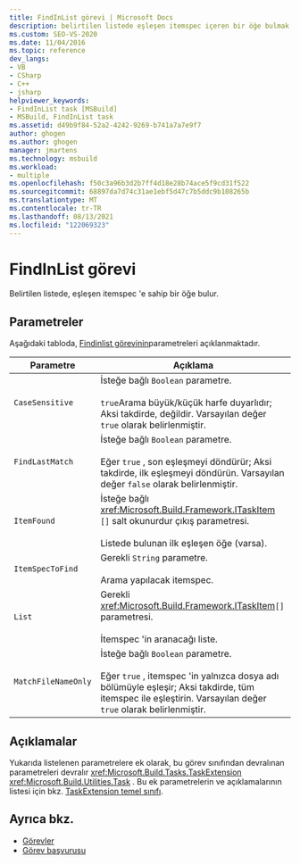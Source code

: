 ```yaml
---
title: FindInList görevi | Microsoft Docs
description: belirtilen listede eşleşen itemspec içeren bir öğe bulmak için MSBuild findınlist görevini kullanmayı öğrenin.
ms.custom: SEO-VS-2020
ms.date: 11/04/2016
ms.topic: reference
dev_langs:
- VB
- CSharp
- C++
- jsharp
helpviewer_keywords:
- FindInList task [MSBuild]
- MSBuild, FindInList task
ms.assetid: d49b9f84-52a2-4242-9269-b741a7a7e9f7
author: ghogen
ms.author: ghogen
manager: jmartens
ms.technology: msbuild
ms.workload:
- multiple
ms.openlocfilehash: f50c3a96b3d2b7ff4d18e28b74ace5f9cd31f522
ms.sourcegitcommit: 68897da7d74c31ae1ebf5d47c7b5ddc9b108265b
ms.translationtype: MT
ms.contentlocale: tr-TR
ms.lasthandoff: 08/13/2021
ms.locfileid: "122069323"
---
```

# <a name="findinlist-task"></a>FindInList görevi

Belirtilen listede, eşleşen itemspec 'e sahip bir öğe bulur.

## <a name="parameters"></a>Parametreler

 Aşağıdaki tabloda, [Findinlist görevinin](../msbuild/findinlist-task.md)parametreleri açıklanmaktadır.

|Parametre|Açıklama|
|---------------|-----------------|
|`CaseSensitive`|İsteğe bağlı `Boolean` parametre.<br /><br /> `true`Arama büyük/küçük harfe duyarlıdır; Aksi takdirde, değildir. Varsayılan değer `true` olarak belirlenmiştir.|
|`FindLastMatch`|İsteğe bağlı `Boolean` parametre.<br /><br /> Eğer `true` , son eşleşmeyi döndürür; Aksi takdirde, ilk eşleşmeyi döndürün. Varsayılan değer `false` olarak belirlenmiştir.|
|`ItemFound`|İsteğe bağlı <xref:Microsoft.Build.Framework.ITaskItem> `[]` salt okunurdur çıkış parametresi.<br /><br /> Listede bulunan ilk eşleşen öğe (varsa).|
|`ItemSpecToFind`|Gerekli `String` parametre.<br /><br /> Arama yapılacak itemspec.|
|`List`|Gerekli <xref:Microsoft.Build.Framework.ITaskItem>`[]` parametresi.<br /><br /> İtemspec 'in aranacağı liste.|
|`MatchFileNameOnly`|İsteğe bağlı `Boolean` parametre.<br /><br /> Eğer `true` , itemspec 'in yalnızca dosya adı bölümüyle eşleşir; Aksi takdirde, tüm itemspec ile eşleştirin. Varsayılan değer `true` olarak belirlenmiştir.|

## <a name="remarks"></a>Açıklamalar

 Yukarıda listelenen parametrelere ek olarak, bu görev sınıfından devralınan parametreleri devralır <xref:Microsoft.Build.Tasks.TaskExtension> <xref:Microsoft.Build.Utilities.Task> . Bu ek parametrelerin ve açıklamalarının listesi için bkz. [TaskExtension temel sınıfı](../msbuild/taskextension-base-class.md).

## <a name="see-also"></a>Ayrıca bkz.

- [Görevler](../msbuild/msbuild-tasks.md)
- [Görev başvurusu](../msbuild/msbuild-task-reference.md)

